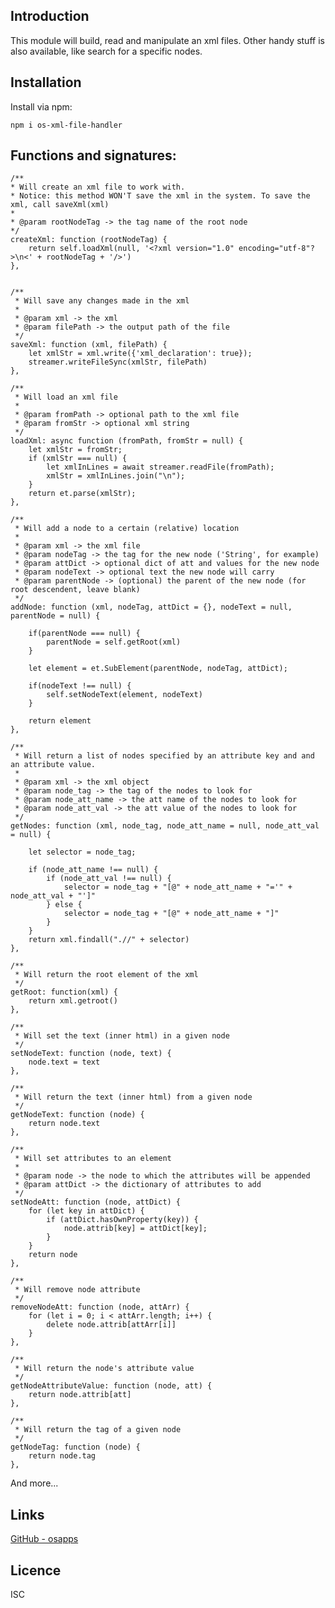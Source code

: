 Introduction
------------

This module will build, read and manipulate an xml files. Other handy stuff is also available, like 
search for a specific nodes.
 

## Installation
Install via npm:
    
    npm i os-xml-file-handler


## Functions and signatures:

    /**
    * Will create an xml file to work with.
    * Notice: this method WON'T save the xml in the system. To save the xml, call saveXml(xml)
    *
    * @param rootNodeTag -> the tag name of the root node
    */
    createXml: function (rootNodeTag) {
        return self.loadXml(null, '<?xml version="1.0" encoding="utf-8"?>\n<' + rootNodeTag + '/>')
    },


    /**
     * Will save any changes made in the xml
     *
     * @param xml -> the xml
     * @param filePath -> the output path of the file
     */
    saveXml: function (xml, filePath) {
        let xmlStr = xml.write({'xml_declaration': true});
        streamer.writeFileSync(xmlStr, filePath)
    },

    /**
     * Will load an xml file
     *
     * @param fromPath -> optional path to the xml file
     * @param fromStr -> optional xml string
     */
    loadXml: async function (fromPath, fromStr = null) {
        let xmlStr = fromStr;
        if (xmlStr === null) {
            let xmlInLines = await streamer.readFile(fromPath);
            xmlStr = xmlInLines.join("\n");
        }
        return et.parse(xmlStr);
    },

    /**
     * Will add a node to a certain (relative) location
     *
     * @param xml -> the xml file
     * @param nodeTag -> the tag for the new node ('String', for example)
     * @param attDict -> optional dict of att and values for the new node
     * @param nodeText -> optional text the new node will carry
     * @param parentNode -> (optional) the parent of the new node (for root descendent, leave blank)
     */
    addNode: function (xml, nodeTag, attDict = {}, nodeText = null, parentNode = null) {

        if(parentNode === null) {
            parentNode = self.getRoot(xml)
        }

        let element = et.SubElement(parentNode, nodeTag, attDict);

        if(nodeText !== null) {
            self.setNodeText(element, nodeText)
        }

        return element
    },

    /**
     * Will return a list of nodes specified by an attribute key and and an attribute value.
     *
     * @param xml -> the xml object
     * @param node_tag -> the tag of the nodes to look for
     * @param node_att_name -> the att name of the nodes to look for
     * @param node_att_val -> the att value of the nodes to look for
     */
    getNodes: function (xml, node_tag, node_att_name = null, node_att_val = null) {

        let selector = node_tag;

        if (node_att_name !== null) {
            if (node_att_val !== null) {
                selector = node_tag + "[@" + node_att_name + "='" + node_att_val + "']"
            } else {
                selector = node_tag + "[@" + node_att_name + "]"
            }
        }
        return xml.findall(".//" + selector)
    },

    /**
     * Will return the root element of the xml
     */
    getRoot: function(xml) {
        return xml.getroot()
    },

    /**
     * Will set the text (inner html) in a given node
     */
    setNodeText: function (node, text) {
        node.text = text
    },

    /**
     * Will return the text (inner html) from a given node
     */
    getNodeText: function (node) {
        return node.text
    },

    /**
     * Will set attributes to an element
     *
     * @param node -> the node to which the attributes will be appended
     * @param attDict -> the dictionary of attributes to add
     */
    setNodeAtt: function (node, attDict) {
        for (let key in attDict) {
            if (attDict.hasOwnProperty(key)) {
                node.attrib[key] = attDict[key];
            }
        }
        return node
    },

    /**
     * Will remove node attribute
     */
    removeNodeAtt: function (node, attArr) {
        for (let i = 0; i < attArr.length; i++) {
            delete node.attrib[attArr[i]]
        }
    },

    /**
     * Will return the node's attribute value
     */
    getNodeAttributeValue: function (node, att) {
        return node.attrib[att]
    },

    /**
     * Will return the tag of a given node
     */
    getNodeTag: function (node) {
        return node.tag
    },
    
And more...


## Links
[GitHub - osapps](https://github.com/osfunapps)

## Licence
ISC